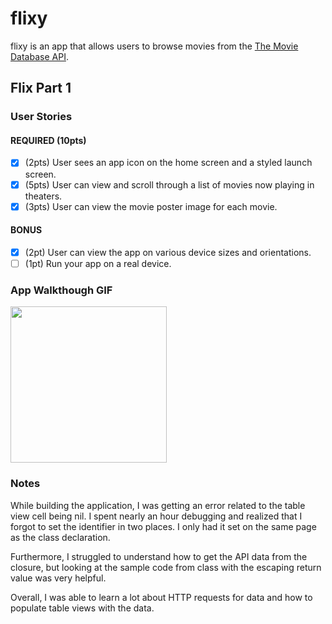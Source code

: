 # flixy

flixy is an app that allows users to browse movies from the [The Movie Database API](http://docs.themoviedb.apiary.io/#).

## Flix Part 1

### User Stories

#### REQUIRED (10pts)
- [x] (2pts) User sees an app icon on the home screen and a styled launch screen.
- [x] (5pts) User can view and scroll through a list of movies now playing in theaters.
- [x] (3pts) User can view the movie poster image for each movie.

#### BONUS
- [x] (2pt) User can view the app on various device sizes and orientations.
- [ ] (1pt) Run your app on a real device.

### App Walkthough GIF
<img src="http://g.recordit.co/3NNCIG6JHb.gif" width=250><br>

### Notes
While building the application, I was getting an error related to the table view cell being nil. I spent nearly an hour debugging and realized that I forgot to set the identifier in two places. I only had it set on the same page as the class declaration.

Furthermore, I struggled to understand how to get the API data from the closure, but looking at the sample code from class with the escaping return value was very helpful.

Overall, I was able to learn a lot about HTTP requests for data and how to populate table views with the data.
